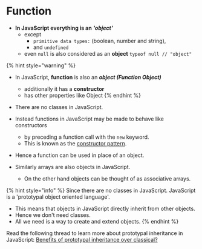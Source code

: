# Function

* **In JavaScript everything is an** _**'object'**_ 
  * except
    * `primitive data types:` \(boolean, number and string\),
    * and `undefined` 
  * even `null` is also considered as an **object**  `typeof null // "object"`

{% hint style="warning" %}
* In JavaScript, **function** is also an _**object  \(Function Object\)**_
  * additionally it has a **constructor**
  * has other properties like Object
{% endhint %}

* There are no classes in JavaScript. 
* Instead functions in JavaScript may be made to behave like constructors 

  * by preceding a function call with the `new` keyword. 
  * This is known as the [constructor pattern](http://aaditmshah.github.io/why-prototypal-inheritance-matters/#constructors_vs_prototypes).

* Hence a function can be used in place of an object. 
* Similarly arrays are also objects in JavaScript. 

  * On the other hand objects can be thought of as associative arrays.

{% hint style="info" %}
Since there are no classes in JavaScript. JavaScript is a 'prototypal object oriented language'. 

* This means that objects in JavaScript directly inherit from other objects. 
* Hence we don't need classes. 
* All we need is a way to create and extend objects.
{% endhint %}

Read the following thread to learn more about prototypal inheritance in JavaScript: [Benefits of prototypal inheritance over classical?](https://stackoverflow.com/q/2800964/783743)

